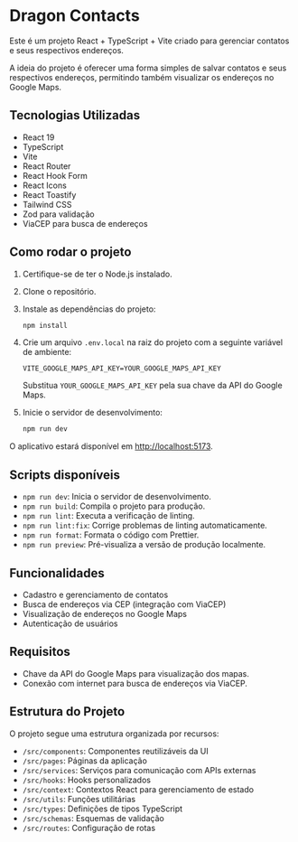 # Dragon Contacts

Este é um projeto React + TypeScript + Vite criado para gerenciar contatos e seus respectivos endereços.

A ideia do projeto é oferecer uma forma simples de salvar contatos e seus respectivos endereços, permitindo também visualizar os endereços no Google Maps.

## Tecnologias Utilizadas

- React 19
- TypeScript
- Vite
- React Router
- React Hook Form
- React Icons
- React Toastify
- Tailwind CSS
- Zod para validação
- ViaCEP para busca de endereços

## Como rodar o projeto

1. Certifique-se de ter o Node.js instalado.
2. Clone o repositório.
3. Instale as dependências do projeto:
   ```bash
   npm install
   ```
4. Crie um arquivo `.env.local` na raiz do projeto com a seguinte variável de ambiente:

   ```
   VITE_GOOGLE_MAPS_API_KEY=YOUR_GOOGLE_MAPS_API_KEY
   ```

   Substitua `YOUR_GOOGLE_MAPS_API_KEY` pela sua chave da API do Google Maps.

5. Inicie o servidor de desenvolvimento:
   ```bash
   npm run dev
   ```

O aplicativo estará disponível em [http://localhost:5173](http://localhost:5173).

## Scripts disponíveis

- `npm run dev`: Inicia o servidor de desenvolvimento.
- `npm run build`: Compila o projeto para produção.
- `npm run lint`: Executa a verificação de linting.
- `npm run lint:fix`: Corrige problemas de linting automaticamente.
- `npm run format`: Formata o código com Prettier.
- `npm run preview`: Pré-visualiza a versão de produção localmente.

## Funcionalidades

- Cadastro e gerenciamento de contatos
- Busca de endereços via CEP (integração com ViaCEP)
- Visualização de endereços no Google Maps
- Autenticação de usuários

## Requisitos

- Chave da API do Google Maps para visualização dos mapas.
- Conexão com internet para busca de endereços via ViaCEP.

## Estrutura do Projeto

O projeto segue uma estrutura organizada por recursos:

- `/src/components`: Componentes reutilizáveis da UI
- `/src/pages`: Páginas da aplicação
- `/src/services`: Serviços para comunicação com APIs externas
- `/src/hooks`: Hooks personalizados
- `/src/context`: Contextos React para gerenciamento de estado
- `/src/utils`: Funções utilitárias
- `/src/types`: Definições de tipos TypeScript
- `/src/schemas`: Esquemas de validação
- `/src/routes`: Configuração de rotas
